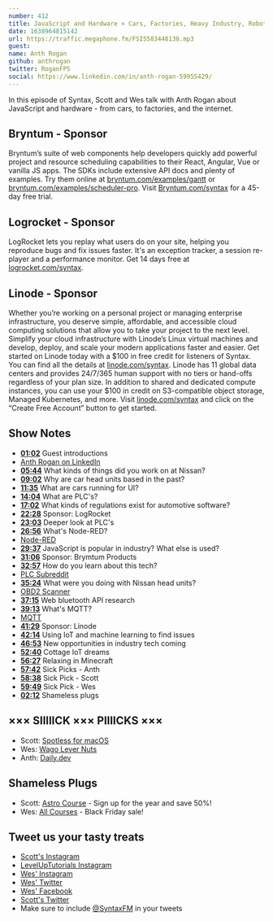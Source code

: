 ```yaml
---
number: 412
title: JavaScript and Hardware × Cars, Factories, Heavy Industry, Robots, and the Internet of Things
date: 1638964815142
url: https://traffic.megaphone.fm/FSI5583448138.mp3
guest: 
name: Anth Rogan
github: anthrogan
twitter: RoganFPS
social: https://www.linkedin.com/in/anth-rogan-59955429/
---
```


In this episode of Syntax, Scott and Wes talk with Anth Rogan about JavaScript and hardware - from cars, to factories, and the internet.

## Bryntum - Sponsor

Bryntum’s suite of web components help developers quickly add powerful project and resource scheduling capabilities to their React, Angular, Vue or vanilla JS apps. The SDKs include extensive API docs and plenty of examples. Try them online at [bryntum.com/examples/gantt](https://bryntum.com/examples/gantt) or [bryntum.com/examples/scheduler-pro](https://bryntum.com/examples/scheduler-pro). Visit [Bryntum.com/syntax](https://Bryntum.com/syntax) for a 45-day free trial.

## Logrocket - Sponsor

LogRocket lets you replay what users do on your site, helping you reproduce bugs and fix issues faster. It's an exception tracker, a session re-player and a performance monitor. Get 14 days free at [logrocket.com/syntax](https://logrocket.com/syntax).

## Linode - Sponsor

Whether you’re working on a personal project or managing enterprise infrastructure, you deserve simple, affordable, and accessible cloud computing solutions that allow you to take your project to the next level. Simplify your cloud infrastructure with Linode’s Linux virtual machines and develop, deploy, and scale your modern applications faster and easier. Get started on Linode today with a $100 in free credit for listeners of Syntax. You can find all the details at [linode.com/syntax](https://linode.com/syntax). Linode has 11 global data centers and provides 24/7/365 human support with no tiers or hand-offs regardless of your plan size. In addition to shared and dedicated compute instances, you can use your $100 in credit on S3-compatible object storage, Managed Kubernetes, and more. Visit [linode.com/syntax](https://linode.com/syntax) and click on the “Create Free Account” button to get started.

## Show Notes

* **[01:02](#t=01:02)** Guest introductions
* [Anth Rogan on LinkedIn](https://www.linkedin.com/in/anth-rogan-59955429/)
* **[05:44](#t=05:44)** What kinds of things did you work on at Nissan?
* **[09:02](#t=09:02)** Why are car head units based in the past?
* **[11:35](#t=11:35)** What are cars running for UI?
* **[14:04](#t=14:04)** What are PLC's?
* **[17:02](#t=17:02)** What kinds of regulations exist for automotive software?
* **[22:28](#t=22:28)** Sponsor: LogRocket
* **[23:03](#t=23:03)** Deeper look at PLC's
* **[26:56](#t=26:56)** What's Node-RED?
* [Node-RED](https://nodered.org)
* **[29:37](#t=29:37)** JavaScript is popular in industry? What else is used?
* **[31:06](#t=31:06)** Sponsor: Brymtum Products
* **[32:57](#t=32:57)** How do you learn about this tech?
* [PLC Subreddit](https://www.reddit.com/r/PLC/)
* **[35:24](#t=35:24)** What were you doing with Nissan head units?
* [OBD2 Scanner](https://obd2scanner.net)
* **[37:15](#t=37:15)** Web bluetooth API research
* **[39:13](#t=39:13)** What's MQTT?
* [MQTT](https://mqtt.org)
* **[41:29](#t=41:29)** Sponsor: Linode
* **[42:14](#t=42:14)** Using IoT and machine learning to find issues
* **[46:53](#t=46:53)** New opportunities in industry tech coming
* **[52:40](#t=52:40)** Cottage IoT dreams
* **[56:27](#t=56:27)** Relaxing in Minecraft
* **[57:42](#t=57:42)** Sick Picks - Anth
* **[58:38](#t=58:38)** Sick Pick - Scott
* **[59:49](#t=59:49)** Sick Pick - Wes
* **[02:12](#t=02:12)** Shameless plugs

## ××× SIIIIICK ××× PIIIICKS ×××

* Scott: [Spotless for macOS](https://lightpillar.com/spotless.html)
* Wes: [Wago Lever Nuts](https://www.wago.com/ca-en/lp-221)
* Anth: [Daily.dev](https://daily.dev)

## Shameless Plugs

* Scott: [Astro Course](https://www.leveluptutorials.com/pro) - Sign up for the year and save 50%!
* Wes: [All Courses](https://wesbos.com/courses/) - Black Friday sale!

## Tweet us your tasty treats

* [Scott's Instagram](https://www.instagram.com/stolinski/)
* [LevelUpTutorials Instagram](https://www.instagram.com/LevelUpTutorials/)
* [Wes' Instagram](https://www.instagram.com/wesbos/)
* [Wes' Twitter](https://twitter.com/wesbos)
* [Wes' Facebook](https://www.facebook.com/wesbos.developer)
* [Scott's Twitter](https://twitter.com/stolinski)
* Make sure to include [@SyntaxFM](https://twitter.com/SyntaxFM) in your tweets

